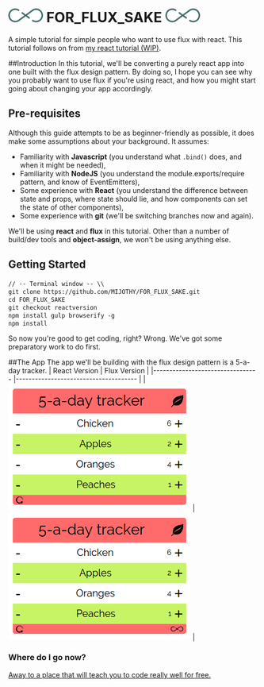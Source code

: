 # ![flux logo](/assets/img/flux_logo_fandc.png) FOR_FLUX_SAKE ![flux logo](/assets/img/flux_logo_fandc.png)
A simple tutorial for simple people who want to use flux with react.
This tutorial follows on from [my react tutorial (WIP)](https://github.com/MIJOTHY/REACT_SCHMEACT).

##Introduction
In this tutorial, we'll be converting a purely react app into one built with the flux design pattern. By doing so, I hope you can see why you probably want to use flux if you're using react, and how you might start going about changing your app accordingly.


## Pre-requisites
Although this guide attempts to be as beginner-friendly as possible, it does make some assumptions about your background. It assumes:
 * Familiarity with __Javascript__ (you understand what `.bind()` does, and when it might be needed),
 * Familiarity with __NodeJS__ (you understand the module.exports/require pattern, and know of EventEmitters),
 * Some experience with __React__ (you understand the difference between state and props, where state should lie, and how components can set the state of other components),
 * Some experience with __git__ (we'll be switching branches now and again).

We'll be using __react__ and __flux__ in this tutorial. Other than a number of build/dev tools and __object-assign__, we won't be using anything else.

## Getting Started
```
// -- Terminal window -- \\
git clone https://github.com/MIJOTHY/FOR_FLUX_SAKE.git
cd FOR_FLUX_SAKE
git checkout reactversion
npm install gulp browserify -g
npm install
```

So now you're good to get coding, right? Wrong. We've got some preparatory work to do first.

##The App
The app we'll be building with the flux design pattern is a 5-a-day tracker.
| React Version 	| Flux Version 	|
|---------------------------------	|--------------------------------------	|
| ![](/assets/img/App-Mockup.png) 	| ![](/assets/img/App-Mockup-Flux.png) 	|


### Where do I go now?
[Away to a place that will teach you to code really well for free.](http://foundersandcoders.org/apply.html)
